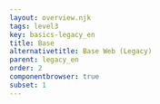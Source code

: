 ```yaml
---
layout: overview.njk
tags: level3
key: basics-legacy_en
title: Base
alternativetitle: Base Web (Legacy)
parent: legacy_en
order: 2
componentbrowser: true
subset: 1
---
```

